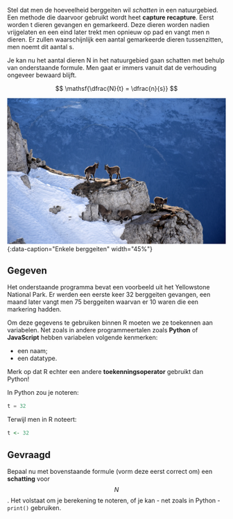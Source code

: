 Stel dat men de hoeveelheid berggeiten wil *schatten* in een natuurgebied. Een methode die daarvoor gebruikt wordt heet **capture recapture**. Eerst worden t dieren gevangen en gemarkeerd. Deze dieren worden nadien vrijgelaten en een eind later trekt men opnieuw op pad en vangt men n dieren. Er zullen waarschijnlijk een aantal gemarkeerde dieren tussenzitten, men noemt dit aantal s. 

Je kan nu het aantal dieren N in het natuurgebied gaan schatten met behulp van onderstaande formule. Men gaat er immers vanuit dat de verhouding ongeveer bewaard blijft.

$$
    \mathsf{\dfrac{N}{t} = \dfrac{n}{s}}
$$

![Enkele berggeiten](media/medena-rosa.jpg "Foto door Medena Rosa op Unsplash"){:data-caption="Enkele berggeiten" width="45%"}

## Gegeven
Het onderstaande programma bevat een voorbeeld uit het Yellowstone National Park. Er werden een eerste keer 32 berggeiten gevangen, een maand later vangt men 75 berggeiten waarvan er 10 waren die een markering hadden.

Om deze gegevens te gebruiken binnen R moeten we ze toekennen aan variabelen. 
Net zoals in andere programmeertalen zoals **Python** of **JavaScript** hebben variabelen volgende kenmerken: 
* een naam;
* een datatype. 

Merk op dat R echter een andere **toekenningsoperator** gebruikt dan Python!

In Python zou je noteren:
```python
t = 32
```

Terwijl men in R noteert:
```R
t <- 32
```

## Gevraagd

Bepaal nu met bovenstaande formule (vorm deze eerst correct om) een **schatting** voor $$N$$. Het volstaat om je berekening te noteren, of je kan - net zoals in Python - `print()` gebruiken.

